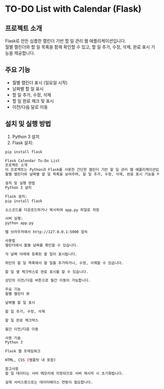 # TO-DO List with Calendar (Flask)

## 프로젝트 소개  
Flask로 만든 심플한 캘린더 기반 할 일 관리 웹 애플리케이션입니다.  
월별 캘린더와 할 일 목록을 함께 확인할 수 있고, 할 일 추가, 수정, 삭제, 완료 표시 기능을 제공합니다.

## 주요 기능  
- 월별 캘린더 표시 (일요일 시작)  
- 날짜별 할 일 표시  
- 할 일 추가, 수정, 삭제  
- 할 일 완료 체크 및 표시  
- 이전/다음 달로 이동  

## 설치 및 실행 방법  
1. Python 3 설치  
2. Flask 설치:  
```bash
pip install flask

Flask Calendar To-Do List
프로젝트 소개
이 프로젝트는 Python과 Flask를 사용한 간단한 캘린더 기반 할 일 관리 웹 애플리케이션입니다.
월별 캘린더와 날짜별 할 일 목록을 보여주며, 할 일 추가, 수정, 삭제, 완료 표시 기능을 제공합니다.

설치 및 실행 방법
Python 3 설치

Flask 설치:
pip install flask

소스코드를 다운로드하거나 복사하여 app.py 파일로 저장

서버 실행:
python app.py

웹 브라우저에서 http://127.0.0.1:5000 접속

사용법
캘린더에서 월별 날짜를 확인할 수 있습니다.

각 날짜 아래에 등록된 할 일이 표시됩니다.

하단의 할 일 목록에서 할 일을 추가하거나, 수정, 삭제할 수 있습니다.

할 일 옆 체크박스로 완료 표시를 할 수 있습니다.

상단의 이전/다음 버튼으로 월간 이동이 가능합니다.

주요 기능
월별 캘린더 뷰

날짜별 할 일 표시

할 일 추가, 수정, 삭제

할 일 완료 체크박스

월간 이전/다음 이동

사용 기술
Python 3

Flask 웹 프레임워크

HTML, CSS (템플릿 내 포함)

참고사항
할 일 데이터는 서버 메모리에 저장되므로 서버 재시작 시 초기화됩니다.

실제 서비스용으로는 데이터베이스 연동이 필요합니다.
